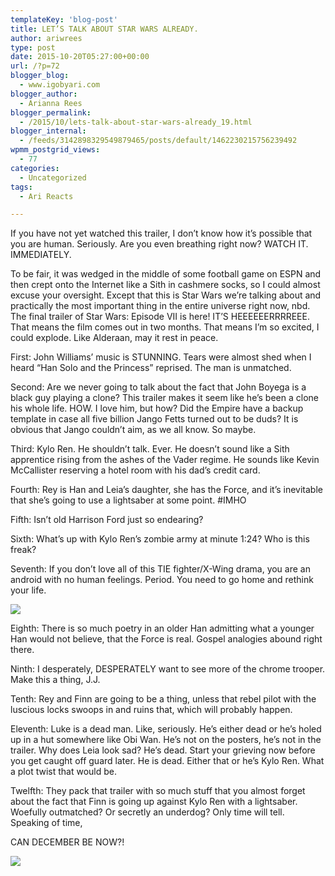 ```yaml
---
templateKey: 'blog-post'
title: LET’S TALK ABOUT STAR WARS ALREADY.
author: ariwrees
type: post
date: 2015-10-20T05:27:00+00:00
url: /?p=72
blogger_blog:
  - www.igobyari.com
blogger_author:
  - Arianna Rees
blogger_permalink:
  - /2015/10/lets-talk-about-star-wars-already_19.html
blogger_internal:
  - /feeds/3142898329549879465/posts/default/1462230215756239492
wpmm_postgrid_views:
  - 77
categories:
  - Uncategorized
tags:
  - Ari Reacts

---
```

If you have not yet watched this trailer, I don’t know how it’s possible that you are human. Seriously. Are you even breathing right now? WATCH IT. IMMEDIATELY.

To be fair, it was wedged in the middle of some football game on ESPN and then crept onto the Internet like a Sith in cashmere socks, so I could almost excuse your oversight. Except that this is Star Wars we’re talking about and practically the most important thing in the entire universe right now, nbd.  
The final trailer of Star Wars: Episode VII is here! IT’S HEEEEEERRRREEE. That means the film comes out in two months. That means I’m so excited, I could explode. Like Alderaan, may it rest in peace.

First: John Williams’ music is STUNNING. Tears were almost shed when I heard “Han Solo and the Princess” reprised. The man is unmatched.

Second: Are we never going to talk about the fact that John Boyega is a black guy playing a clone? This trailer makes it seem like he’s been a clone his whole life. HOW. I love him, but how? Did the Empire have a backup template in case all five billion Jango Fetts turned out to be duds? It is obvious that Jango couldn’t aim, as we all know. So maybe.

Third: Kylo Ren. He shouldn’t talk. Ever. He doesn’t sound like a Sith apprentice rising from the ashes of the Vader regime. He sounds like Kevin McCallister reserving a hotel room with his dad’s credit card.

Fourth: Rey is Han and Leia’s daughter, she has the Force, and it’s inevitable that she’s going to use a lightsaber at some point. #IMHO

Fifth: Isn’t old Harrison Ford just so endearing?

Sixth: What’s up with Kylo Ren’s zombie army at minute 1:24? Who is this freak?

Seventh: If you don’t love all of this TIE fighter/X-Wing drama, you are an android with no human feelings. Period. You need to go home and rethink your life.

[![](https://www.igobyari.com/wp-content/uploads/2015/10/o-FORCE-AWAKENS-GIFS-facebook.jpg)](https://www.igobyari.com/wp-content/uploads/2015/10/o-FORCE-AWAKENS-GIFS-facebook-1.jpg)

Eighth: There is so much poetry in an older Han admitting what a younger Han would not believe, that the Force is real. Gospel analogies abound right there.

Ninth: I desperately, DESPERATELY want to see more of the chrome trooper. Make this a thing, J.J.

Tenth: Rey and Finn are going to be a thing, unless that rebel pilot with the luscious locks swoops in and ruins that, which will probably happen.

Eleventh: Luke is a dead man. Like, seriously. He’s either dead or he’s holed up in a hut somewhere like Obi Wan. He’s not on the posters, he’s not in the trailer. Why does Leia look sad? He’s dead. Start your grieving now before you get caught off guard later. He is dead. Either that or he’s Kylo Ren. What a plot twist that would be.

Twelfth: They pack that trailer with so much stuff that you almost forget about the fact that Finn is going up against Kylo Ren with a lightsaber. Woefully outmatched? Or secretly an underdog? Only time will tell. Speaking of time,

CAN DECEMBER BE NOW?!

![](https://www.igobyari.com/wp-content/uploads/2015/10/tumblr_m44bhqHIqv1qjp0avo1_500.gif)